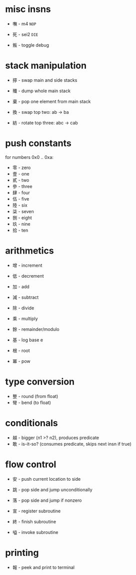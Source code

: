 # misc insns

- 嘸 - m4 `NOP`
- 死 - sei2 `DIE`

- 叛 - toggle debug

# stack manipulation

- 擰 - swap main and side stacks
- 殲 - dump whole main stack
- 棄 - pop one element from main stack

- 換 - swap top two: ab -> ba
- 紡 - rotate top three: abc -> cab

# push constants

for numbers 0x0 .. 0xa:

- 零 - zero
- 壹 - one
- 貳 - two
- 參 - three
- 肆 - four
- 伍 - five
- 陸 - six
- 柒 - seven
- 捌 - eight
- 玖 - nine
- 拾 - ten

# arithmetics

- 增 - increment
- 低 - decrement
- 加 - add
- 減 - subtract
- 除 - divide
- 乘 - multiply
- 餘 - remainder/modulo

- 基 - log base e
- 根 - root
- 冪 - pow

# type conversion

- 整 - round (from float)
- 彎 - bend (to float)

# conditionals

- 越 - bigger (n1 >? n2), produces predicate
- 敢 - is-it-so? (consumes predicate, skips next insn if true)

# flow control

- 安 - push current location to side
- 跳 - pop side and jump unconditionally
- 落 - pop side and jump if nonzero

- 宣 - register subroutine
- 終 - finish subroutine
- 嗌 - invoke subroutine

# printing

- 報 - peek and print to terminal

